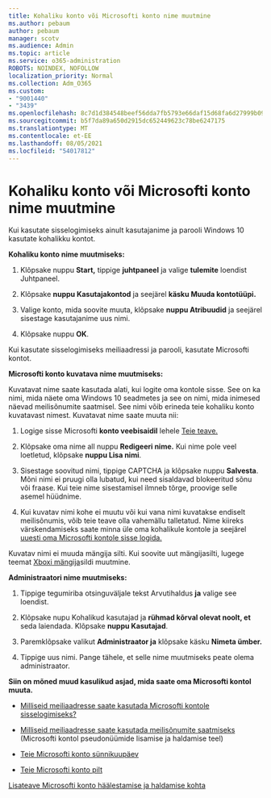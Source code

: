 ```yaml
---
title: Kohaliku konto või Microsofti konto nime muutmine
ms.author: pebaum
author: pebaum
manager: scotv
ms.audience: Admin
ms.topic: article
ms.service: o365-administration
ROBOTS: NOINDEX, NOFOLLOW
localization_priority: Normal
ms.collection: Adm_O365
ms.custom:
- "9001440"
- "3439"
ms.openlocfilehash: 8c7d1d384548beef56dda7fb5793e66daf15d68fa6d27999b09a6321579dfff6
ms.sourcegitcommit: b5f7da89a650d2915dc652449623c78be6247175
ms.translationtype: MT
ms.contentlocale: et-EE
ms.lasthandoff: 08/05/2021
ms.locfileid: "54017812"
---
```

# <a name="change-the-name-of-a-local-account-or-a-microsoft-account"></a>Kohaliku konto või Microsofti konto nime muutmine

Kui kasutate sisselogimiseks ainult kasutajanime ja parooli Windows 10 kasutate kohalikku kontot. 

**Kohaliku konto nime muutmiseks:**

1. Klõpsake nuppu **Start,** tippige **juhtpaneel** ja valige **tulemite** loendist Juhtpaneel.

2. Klõpsake **nuppu Kasutajakontod** ja seejärel **käsku Muuda kontotüüpi.**

3. Valige konto, mida soovite muuta, klõpsake **nuppu Atribuudid** ja seejärel sisestage kasutajanime uus nimi.

4. Klõpsake nuppu **OK**.

Kui kasutate sisselogimiseks meiliaadressi ja parooli, kasutate Microsofti kontot.

**Microsofti konto kuvatava nime muutmiseks:**

Kuvatavat nime saate kasutada alati, kui logite oma kontole sisse. See on ka nimi, mida näete oma Windows 10 seadmetes ja see on nimi, mida inimesed näevad meilisõnumite saatmisel. See nimi võib erineda teie kohaliku konto kuvatavast nimest. Kuvatavat nime saate muuta nii:

1. Logige sisse Microsofti **konto veebisaidil** lehele [Teie teave.](https://account.microsoft.com/)

2. Klõpsake oma nime all nuppu **Redigeeri nime.** Kui nime pole veel loetletud, klõpsake **nuppu Lisa nimi**. 

3. Sisestage soovitud nimi, tippige CAPTCHA ja klõpsake nuppu **Salvesta**. Mõni nimi ei pruugi olla lubatud, kui need sisaldavad blokeeritud sõnu või fraase. Kui teie nime sisestamisel ilmneb tõrge, proovige selle asemel hüüdnime.

4. Kui kuvatav nimi kohe ei muutu või kui vana nimi kuvatakse endiselt meilisõnumis, võib teie teave olla vahemällu talletatud. Nime kiireks värskendamiseks saate minna üle oma kohalikule kontole ja seejärel [uuesti oma Microsofti kontole sisse logida.](https://account.microsoft.com/)

Kuvatav nimi ei muuda mängija silti. Kui soovite uut mängijasilti, lugege teemat [Xboxi mängija](https://support.xbox.com/id-ID/account-management/change-xbox-live-gamertag)sildi muutmine.

**Administraatori nime muutmiseks:**

1. Tippige tegumiriba otsinguväljale tekst Arvutihaldus **ja** valige see loendist.

2. Klõpsake nupu Kohalikud kasutajad ja **rühmad kõrval olevat noolt, et** seda laiendada. Klõpsake **nuppu Kasutajad**.

3. Paremklõpsake valikut **Administraator ja** klõpsake käsku **Nimeta ümber.**

4. Tippige uus nimi. Pange tähele, et selle nime muutmiseks peate olema administraator.

**Siin on mõned muud kasulikud asjad, mida saate oma Microsofti kontol muuta.**

- [Milliseid meiliaadresse saate kasutada Microsofti kontole sisselogimiseks?](https://support.microsoft.com/help/4026162)

- [Milliseid meiliaadresse saate kasutada meilisõnumite saatmiseks](https://support.microsoft.com/help/12407) (Microsofti kontol pseudonüümide lisamise ja haldamise teel)

- [Teie Microsofti konto sünnikuupäev](https://support.microsoft.com/help/12411)

- [Teie Microsofti konto pilt](https://support.microsoft.com/help/4026790)

[Lisateave Microsofti konto häälestamise ja haldamise kohta](https://support.microsoft.com/hub/4294457/microsoft-account-help#manage-account)